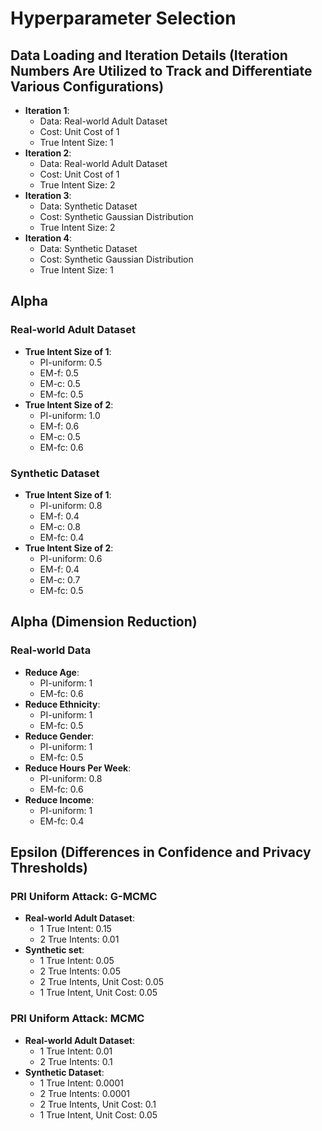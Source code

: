 # Hyperparameter Selection 

## Data Loading and Iteration Details (Iteration Numbers Are Utilized to Track and Differentiate Various Configurations)
- **Iteration 1**: 
  - Data: Real-world Adult Dataset
  - Cost: Unit Cost of 1
  - True Intent Size: 1
- **Iteration 2**: 
  - Data: Real-world Adult Dataset
  - Cost: Unit Cost of 1
  - True Intent Size: 2
- **Iteration 3**: 
  - Data: Synthetic Dataset
  - Cost: Synthetic Gaussian Distribution
  - True Intent Size: 2
- **Iteration 4**: 
  - Data: Synthetic Dataset
  - Cost: Synthetic Gaussian Distribution
  - True Intent Size: 1

## Alpha

### Real-world Adult Dataset
- **True Intent Size of 1**:
  - PI-uniform: 0.5
  - EM-f: 0.5
  - EM-c: 0.5
  - EM-fc: 0.5
- **True Intent Size of 2**:
  - PI-uniform: 1.0
  - EM-f: 0.6
  - EM-c: 0.5
  - EM-fc: 0.6

### Synthetic Dataset
- **True Intent Size of 1**:
  - PI-uniform: 0.8
  - EM-f: 0.4
  - EM-c: 0.8
  - EM-fc: 0.4
- **True Intent Size of 2**:
  - PI-uniform: 0.6
  - EM-f: 0.4
  - EM-c: 0.7
  - EM-fc: 0.5

## Alpha (Dimension Reduction)

### Real-world Data
- **Reduce Age**:
  - PI-uniform: 1
  - EM-fc: 0.6
- **Reduce Ethnicity**:
  - PI-uniform: 1
  - EM-fc: 0.5
- **Reduce Gender**:
  - PI-uniform: 1
  - EM-fc: 0.5
- **Reduce Hours Per Week**:
  - PI-uniform: 0.8
  - EM-fc: 0.6
- **Reduce Income**:
  - PI-uniform: 1
  - EM-fc: 0.4

## Epsilon (Differences in Confidence and Privacy Thresholds) 

### PRI Uniform Attack: G-MCMC
- **Real-world Adult Dataset**:
  - 1 True Intent: 0.15
  - 2 True Intents: 0.01
- **Synthetic set**:
  - 1 True Intent: 0.05
  - 2 True Intents: 0.05
  - 2 True Intents, Unit Cost: 0.05
  - 1 True Intent, Unit Cost: 0.05

### PRI Uniform Attack: MCMC
- **Real-world Adult Dataset**:
  - 1 True Intent: 0.01
  - 2 True Intents: 0.1
- **Synthetic Dataset**:
  - 1 True Intent: 0.0001
  - 2 True Intents: 0.0001
  - 2 True Intents, Unit Cost: 0.1
  - 1 True Intent, Unit Cost: 0.05
